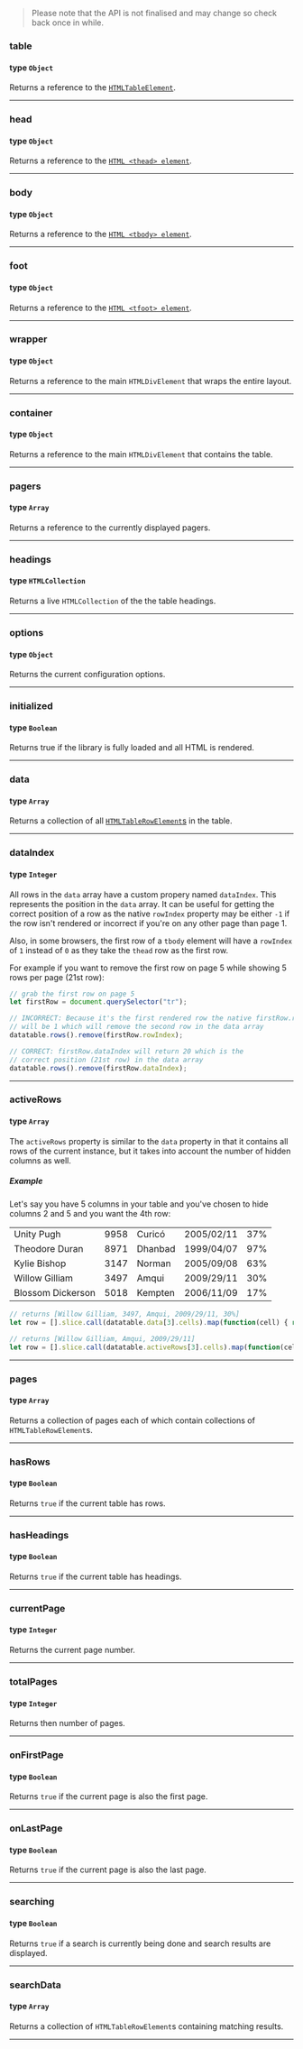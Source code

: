 >Please note that the API is not finalised and may change so check back once in while.

### table
#### type `Object`

Returns a reference to the [`HTMLTableElement`](https://developer.mozilla.org/en/docs/Web/API/HTMLTableElement).

---

### head
#### type `Object`

Returns a reference to the [`HTML <thead> element`](https://developer.mozilla.org/en/docs/Web/HTML/Element/thead).

---

### body
#### type `Object`

Returns a reference to the [`HTML <tbody> element`](https://developer.mozilla.org/en-US/docs/Web/HTML/Element/tbody).

---

### foot
#### type `Object`

Returns a reference to the [`HTML <tfoot> element`](https://developer.mozilla.org/en-US/docs/Web/HTML/Element/tfoot).

---

### wrapper
#### type `Object`

Returns a reference to the main `HTMLDivElement` that wraps the entire layout.

---

### container
#### type `Object`

Returns a reference to the main `HTMLDivElement` that contains the table.

---

### pagers
#### type `Array`

Returns a reference to the currently displayed pagers.

---

### headings
#### type `HTMLCollection`

Returns a live `HTMLCollection` of the the table headings.

---

### options
#### type `Object`

Returns the current configuration options.

---


### initialized
#### type `Boolean`

Returns true if the library is fully loaded and all HTML is rendered.

---

### data
#### type `Array`

Returns a collection of all [`HTMLTableRowElement`s](https://developer.mozilla.org/en/docs/Web/API/HTMLTableRowElement) in the table.

---

### dataIndex
#### type `Integer`

All rows in the `data` array have a custom propery named `dataIndex`. This represents the position in the `data` array. It can be useful for getting the correct position of a row as the native `rowIndex` property may be either `-1` if the row isn't rendered or incorrect if you're on any other page than page 1.

Also, in some browsers, the first row of a `tbody` element will have a `rowIndex` of `1` instead of `0` as they take the `thead` row as the first row.

For example if you want to remove the first row on page 5 while showing 5 rows per page (21st row):

```javascript
// grab the first row on page 5
let firstRow = document.querySelector("tr");

// INCORRECT: Because it's the first rendered row the native firstRow.rowIndex
// will be 1 which will remove the second row in the data array
datatable.rows().remove(firstRow.rowIndex);

// CORRECT: firstRow.dataIndex will return 20 which is the
// correct position (21st row) in the data array
datatable.rows().remove(firstRow.dataIndex);

```

---

### activeRows
#### type `Array`

The `activeRows` property is similar to the `data` property in that it contains all rows of the current instance, but it takes into account the number of hidden columns as well.

##### Example

Let's say you have 5 columns in your table and you've chosen to hide columns 2 and 5 and you want the 4th row:

<table>
    <tr>
        <tr><td>Unity Pugh</td><td>9958</td><td>Curicó</td><td>2005/02/11</td><td>37%</td></tr>
        <tr><td>Theodore Duran</td><td>8971</td><td>Dhanbad</td><td>1999/04/07</td><td>97%</td></tr>
        <tr><td>Kylie Bishop</td><td>3147</td><td>Norman</td><td>2005/09/08</td><td>63%</td></tr>
        <tr><td>Willow Gilliam</td><td>3497</td><td>Amqui</td><td>2009/29/11</td><td>30%</td></tr>
        <tr><td>Blossom Dickerson</td><td>5018</td><td>Kempten</td><td>2006/11/09</td><td>17%</td></tr>
    </tr>
</table>

```javascript
// returns [Willow Gilliam, 3497, Amqui, 2009/29/11, 30%]
let row = [].slice.call(datatable.data[3].cells).map(function(cell) { return cell.textContent; });

// returns [Willow Gilliam, Amqui, 2009/29/11]
let row = [].slice.call(datatable.activeRows[3].cells).map(function(cell) { return cell.textContent; });
```

---

### pages
#### type `Array`

Returns a collection of pages each of which contain collections of `HTMLTableRowElement`s.

---

### hasRows
#### type `Boolean`

Returns `true` if the current table has rows.

---

### hasHeadings
#### type `Boolean`

Returns `true` if the current table has headings.

---

### currentPage
#### type `Integer`

Returns the current page number.

---

### totalPages
#### type `Integer`

Returns then number of pages.

---

### onFirstPage
#### type `Boolean`

Returns `true` if the current page is also the first page.

---

### onLastPage
#### type `Boolean`

Returns `true` if the current page is also the last page.

---

### searching
#### type `Boolean`

Returns `true` if a search is currently being done and search results are displayed.

---

### searchData
#### type `Array`

Returns a collection of `HTMLTableRowElement`s containing matching results.

---